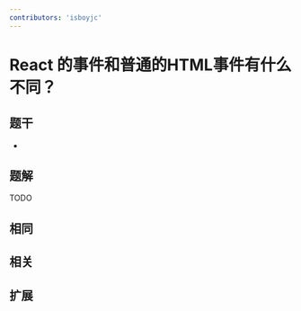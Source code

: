 ```yaml
---
contributors: 'isboyjc'
---
```


# React 的事件和普通的HTML事件有什么不同？


## 题干

- 



## 题解

<!-- ::: details 点我查看题解 -->

  TODO

<!-- ::: -->



## 相同


## 相关


## 扩展

